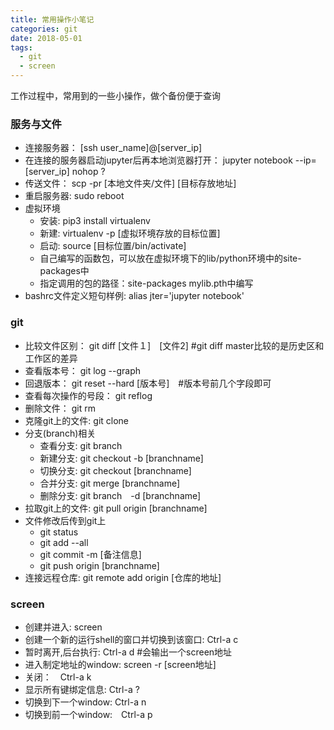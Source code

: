 ```yaml
---
title: 常用操作小笔记
categories: git
date: 2018-05-01
tags: 
  - git
  - screen
---
```

工作过程中，常用到的一些小操作，做个备份便于查询

### 服务与文件
* 连接服务器： [ssh user_name]@[server_ip]
* 在连接的服务器启动jupyter后再本地浏览器打开： jupyter notebook --ip=[server_ip] nohop ?
* 传送文件： scp -pr [本地文件夹/文件] [目标存放地址]
* 重启服务器: sudo reboot 
* 虚拟环境
    * 安装: pip3 install virtualenv
    * 新建: virtualenv -p [虚拟环境存放的目标位置]
    * 启动: source [目标位置/bin/activate]　
    * 自己编写的函数包，可以放在虚拟环境下的lib/python环境中的site-packages中
    * 指定调用的包的路径：site-packages mylib.pth中编写
* bashrc文件定义短句样例: alias jter='jupyter notebook'
<!--more-->
### git
* 比较文件区别： git diff [文件１]　[文件2] #git diff master比较的是历史区和工作区的差异
* 查看版本号： git log --graph
* 回退版本： git reset --hard [版本号]　#版本号前几个字段即可
* 查看每次操作的号段： git reflog
* 删除文件： git rm
* 克隆git上的文件: git clone 
* 分支(branch)相关
    * 查看分支: git branch
    * 新建分支: git checkout -b [branchname]
    * 切换分支: git checkout [branchname]
    * 合并分支: git merge [branchname]
    * 删除分支: git branch　-d [branchname]
* 拉取git上的文件: git pull origin [branchname]
* 文件修改后传到git上
    * git status
    * git add --all
    * git commit -m [备注信息]
    * git push origin [branchname]
* 连接远程仓库: git remote add origin [仓库的地址]

### screen
* 创建并进入: screen
* 创建一个新的运行shell的窗口并切换到该窗口: Ctrl-a c
* 暂时离开,后台执行: Ctrl-a d #会输出一个screen地址
* 进入制定地址的window: screen -r [screen地址]
* 关闭：　Ctrl-a k
* 显示所有键绑定信息: Ctrl-a ?
* 切换到下一个window: Ctrl-a n
* 切换到前一个window:　Ctrl-a p
